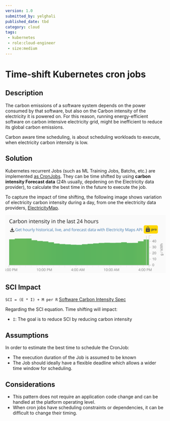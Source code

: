 ```yaml
---
version: 1.0
submitted_by: yelghali
published_date: tbd
category: cloud
tags: 
 - kubernetes
 - role:cloud-engineer
 - size:medium
---
```


# Time-shift Kubernetes cron jobs

## Description
The carbon emissions of a software system depends on the power consumed by that software, but also on the Carbon intensity of the electricity it is powered on. For this reason, running energy-efficient software on carbon intensive electricity grid, might be inefficient to reduce its global carbon emissions. 

Carbon aware time scheduling, is about scheduling workloads to execute, when electricity carbon intensity is low.

## Solution
Kubernetes recurrent Jobs (such as ML Training Jobs, Batchs, etc.) are implemented [as CronJobs](https://kubernetes.io/docs/concepts/workloads/controllers/cron-jobs/).  They can be time shifted by using **carbon intensity Forecast data** (24h usually, depdening on the Electricity data provider),  to calculate the best time in the future to execute the job.

To capture the impact of time shifting, the following image shows variation of electricity carbon intensity during a day, from one the electricity data providers, [ElectricityMap](https://app.electricitymaps.com/map).

![zez](/src/images/time-shift.png)


## SCI Impact
`SCI = (E * I) + M per R`
[Software Carbon Intensity Spec](https://grnsft.org/sci)

Regarding the SCI equation. Time shifting will impact:

- `I`: The goal is to reduce SCI by reducing carbon intensity



## Assumptions
In order to estimate the best time to schedule the CronJob:
- The execution duration of the Job is assumed to be known 
- The Job should ideally have a flexible deadline which allows a wider time window for scheduling.

## Considerations
- This pattern does not require an application code change and can be handled at the platform operating level.
- When cron jobs have scheduling constraints or dependencies, it can be difficult to change their timing.

